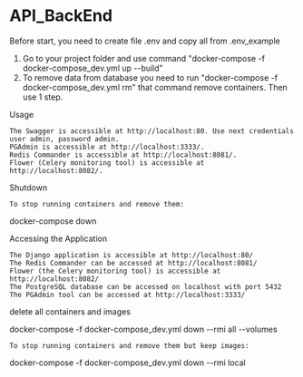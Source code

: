 # API_BackEnd

Before start, you need to create file .env and copy all from .env_example

1. Go to your project folder and use command "docker-compose -f docker-compose_dev.yml up --build"
2. To remove data from database you need to run "docker-compose -f docker-compose_dev.yml rm" that command 
remove containers. Then use 1 step.

Usage

    The Swagger is accessible at http://localhost:80. Use next credentials user admin, password admin.
    PGAdmin is accessible at http://localhost:3333/.
    Redis Commander is accessible at http://localhost:8081/.
    Flower (Celery monitoring tool) is accessible at http://localhost:8082/.

Shutdown

    To stop running containers and remove them:

docker-compose down

Accessing the Application

    The Django application is accessible at http://localhost:80/
    The Redis Commander can be accessed at http://localhost:8081/
    Flower (the Celery monitoring tool) is accessible at http://localhost:8082/
    The PostgreSQL database can be accessed on localhost with port 5432
    The PGAdmin tool can be accessed at http://localhost:3333/


delete all containers and images

docker-compose -f docker-compose_dev.yml down --rmi all --volumes

    To stop running containers and remove them but keep images:

docker-compose -f docker-compose_dev.yml down --rmi local

